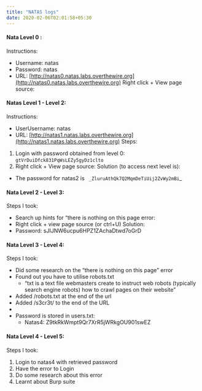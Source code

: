 ```yaml
---
title: "NATAS logs"
date: 2020-02-06T02:01:58+05:30
---
```






#### Nata Level 0 :

Instructions:

- Username: natas
- Password: natas
- URL: [http://natas0.natas.labs.overthewire.org](http://natas0.natas.labs.overthewire.org)
Right click + View page source:


#### Natas Level 1 - Level 2:

Instructions:

- UserUsername: natas
- URL: [http://natas1.natas.labs.overthewire.org](http://natas1.natas.labs.overthewire.org)
Steps:
1. Login with password obtained from level 0: `gtVrDuiDfck831PqWsLEZy5gyDz1clto`
2. Right click + View page source:
Solution (to access next level is):
- The password for natas2 is `​ _ZluruAthQk7Q2MqmDeTiUij2ZvWy2mBi`_


#### Nata Level 2 - Level 3:

Steps I took:

- Search up hints for “there is nothing on this page error:
- Right click + view page source (or ctrl+U)
Solution:
- Password: sJIJNW6ucpu6HPZ1ZAchaDtwd7oGrD


#### Nata Level 3 - Level 4:

Steps I took:

- Did some research on the “there is nothing on this page” error
- Found out you have to utilise robots.txt
    - “txt is a text file webmasters create to instruct web robots (typically search engine
       robots) how to crawl pages on their website”
- Added /robots.txt at the end of the url
- Added /s3cr3t/ to the end of the URL
-
- Password is stored in users.txt:
    - Natas4: Z9tkRkWmpt9Qr7XrR5jWRkgOU901swEZ


#### Nata Level 4 - Level 5:

Steps I took:

1. Login to natas4 with retrieved password
2. Have the error to Login
3. Do some research about this error
4. Learnt about Burp suite
